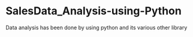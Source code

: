 # SalesData_Analysis-using-Python
Data analysis has been done by using python and its various other library
